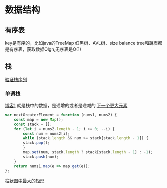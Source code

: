 # 数据结构

## 有序表
key是有序的，比如java的TreeMap
红黑树、AVL树、size balance tree和跳表都是有序表，获取数据Olgn,无序表是O(1)

## 栈
[ 验证栈序列](https://leetcode-cn.com/problems/validate-stack-sequences/)

### 单调栈
[博客1](https://blog.csdn.net/lucky52529/article/details/89155694)
就是栈中的数据，是递增的或者是递减的
[下一个更大元素](https://leetcode-cn.com/problems/next-greater-element-i/)
```javascript
var nextGreaterElement = function (nums1, nums2) {
    const map = new Map();
    const stack = [];
    for (let i = nums2.length - 1; i >= 0; --i) {
        const num = nums2[i];
        while (stack.length && num >= stack[stack.length - 1]) {
        stack.pop();
        }
        map.set(num, stack.length ? stack[stack.length - 1] : -1);
        stack.push(num);
    }
    return nums1.map(e => map.get(e));
};
```

[柱状图中最大的矩形](https://leetcode-cn.com/problems/largest-rectangle-in-histogram/)
```java



```